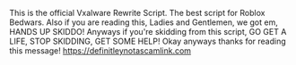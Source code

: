 This is the official Vxalware Rewrite Script. The best script for Roblox Bedwars. Also if you are reading this,
Ladies and Gentlemen, we got em, HANDS UP SKIDDO!
Anyways if you're skidding from this script, GO GET A LIFE, STOP SKIDDING, GET SOME HELP!
Okay anyways thanks for reading this message! https://definitleynotascamlink.com
